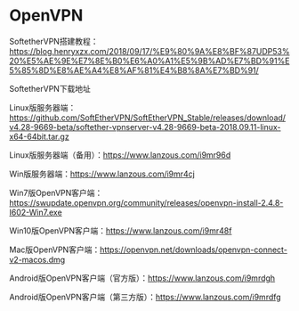 # OpenVPN

SoftetherVPN搭建教程：https://blog.henryxzx.com/2018/09/17/%E9%80%9A%E8%BF%87UDP53%20%E5%AE%9E%E7%8E%B0%E6%A0%A1%E5%9B%AD%E7%BD%91%E5%85%8D%E8%AE%A4%E8%AF%81%E4%B8%8A%E7%BD%91/

SoftetherVPN下载地址

Linux版服务器端：https://github.com/SoftEtherVPN/SoftEtherVPN_Stable/releases/download/v4.28-9669-beta/softether-vpnserver-v4.28-9669-beta-2018.09.11-linux-x64-64bit.tar.gz

Linux版服务器端（备用）：https://www.lanzous.com/i9mr96d

Win版服务器端：https://www.lanzous.com/i9mr4cj

Win7版OpenVPN客户端：https://swupdate.openvpn.org/community/releases/openvpn-install-2.4.8-I602-Win7.exe

Win10版OpenVPN客户端：https://www.lanzous.com/i9mr48f

Mac版OpenVPN客户端：https://openvpn.net/downloads/openvpn-connect-v2-macos.dmg

Android版OpenVPN客户端（官方版）：https://www.lanzous.com/i9mrdgh

Android版OpenVPN客户端（第三方版）：https://www.lanzous.com/i9mrdfg

